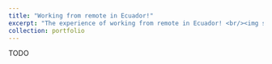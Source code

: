 ```yaml
---
title: "Working from remote in Ecuador!"
excerpt: "The experience of working from remote in Ecuador! <br/><img src='/images/ecu.jpg'>"
collection: portfolio
---
```


TODO
